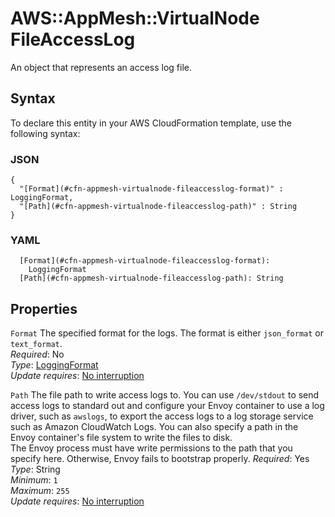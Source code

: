 # AWS::AppMesh::VirtualNode FileAccessLog<a name="aws-properties-appmesh-virtualnode-fileaccesslog"></a>

An object that represents an access log file\.

## Syntax<a name="aws-properties-appmesh-virtualnode-fileaccesslog-syntax"></a>

To declare this entity in your AWS CloudFormation template, use the following syntax:

### JSON<a name="aws-properties-appmesh-virtualnode-fileaccesslog-syntax.json"></a>

```
{
  "[Format](#cfn-appmesh-virtualnode-fileaccesslog-format)" : LoggingFormat,
  "[Path](#cfn-appmesh-virtualnode-fileaccesslog-path)" : String
}
```

### YAML<a name="aws-properties-appmesh-virtualnode-fileaccesslog-syntax.yaml"></a>

```
  [Format](#cfn-appmesh-virtualnode-fileaccesslog-format):
    LoggingFormat
  [Path](#cfn-appmesh-virtualnode-fileaccesslog-path): String
```

## Properties<a name="aws-properties-appmesh-virtualnode-fileaccesslog-properties"></a>

`Format` <a name="cfn-appmesh-virtualnode-fileaccesslog-format"></a>
The specified format for the logs\. The format is either `json_format` or `text_format`\.  
_Required_: No  
_Type_: [LoggingFormat](aws-properties-appmesh-virtualnode-loggingformat.md)  
_Update requires_: [No interruption](https://docs.aws.amazon.com/AWSCloudFormation/latest/UserGuide/using-cfn-updating-stacks-update-behaviors.html#update-no-interrupt)

`Path` <a name="cfn-appmesh-virtualnode-fileaccesslog-path"></a>
The file path to write access logs to\. You can use `/dev/stdout` to send access logs to standard out and configure your Envoy container to use a log driver, such as `awslogs`, to export the access logs to a log storage service such as Amazon CloudWatch Logs\. You can also specify a path in the Envoy container's file system to write the files to disk\.  
The Envoy process must have write permissions to the path that you specify here\. Otherwise, Envoy fails to bootstrap properly\.
_Required_: Yes  
_Type_: String  
_Minimum_: `1`  
_Maximum_: `255`  
_Update requires_: [No interruption](https://docs.aws.amazon.com/AWSCloudFormation/latest/UserGuide/using-cfn-updating-stacks-update-behaviors.html#update-no-interrupt)
